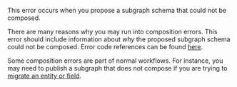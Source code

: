 This error occurs when you propose a subgraph schema that could not be composed.

There are many reasons why you may run into composition errors. This error should include information about _why_ the proposed subgraph schema could not be composed. Error code references can be found [here](https://www.apollographql.com/docs/federation/errors/).

Some composition errors are part of normal workflows. For instance, you may need to publish a subgraph that does not compose if you are trying to [migrate an entity or field](https://www.apollographql.com/docs/federation/entities/#migrating-entities-and-fields-advanced).
